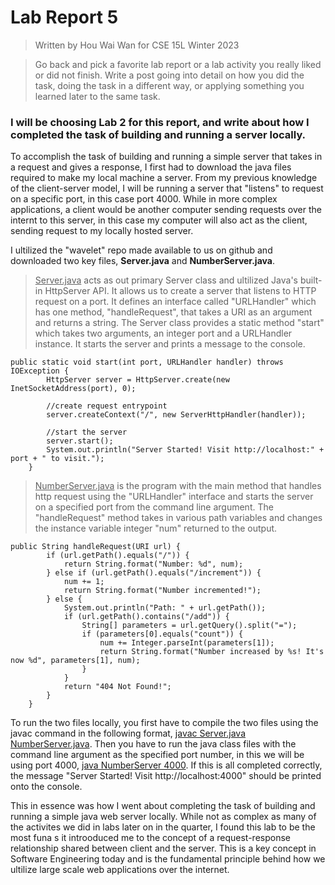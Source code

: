 # Lab Report 5
> Written by Hou Wai Wan for CSE 15L Winter 2023

> Go back and pick a favorite lab report or a lab activity you really liked or did not finish. 
> Write a post going into detail on how you did the task, doing the task in a different way, or applying something you learned later to the same task. 

### I will be choosing Lab 2 for this report, and write about how I completed the task of building and running a server locally.

To accomplish the task of building and running a simple server that takes in a request and gives a response, I first had to download the java files required to make
my local machine a server. From my previous knowledge of the client-server model, I will be running a server that "listens" to request on a specific port, in this case
port 4000. While in more complex applications, a client would be another computer sending requests over the internt to this server, in this case my computer 
will also act as the client, sending request to my locally hosted server.

I ultilized the "wavelet" repo made available to us on github and downloaded two key files, **Server.java** and **NumberServer.java**.
> <ins>Server.java</ins> acts as out primary Server class and ultilized Java's built-in HttpServer API. It allows us to create a server that listens to HTTP request on a port.
> It defines an interface called "URLHandler" which has one method, "handleRequest", that takes a URI as an argument and returns a string. The Server 
> class provides a static method "start" which takes two arguments, an integer port and a URLHandler instance. It starts the server and prints a message to the console.

``` 
public static void start(int port, URLHandler handler) throws IOException {
        HttpServer server = HttpServer.create(new InetSocketAddress(port), 0);

        //create request entrypoint
        server.createContext("/", new ServerHttpHandler(handler));

        //start the server
        server.start();
        System.out.println("Server Started! Visit http://localhost:" + port + " to visit.");
    }
```

> <ins>NumberServer.java</ins> is the program with the main method that handles http request using the "URLHandler" interface and starts the server on a specified port
> from the command line argument. The "handleRequest" method takes in various path variables and changes the instance variable integer "num" returned to the output.

```
public String handleRequest(URI url) {
        if (url.getPath().equals("/")) {
            return String.format("Number: %d", num);
        } else if (url.getPath().equals("/increment")) {
            num += 1;
            return String.format("Number incremented!");
        } else {
            System.out.println("Path: " + url.getPath());
            if (url.getPath().contains("/add")) {
                String[] parameters = url.getQuery().split("=");
                if (parameters[0].equals("count")) {
                    num += Integer.parseInt(parameters[1]);
                    return String.format("Number increased by %s! It's now %d", parameters[1], num);
                }
            }
            return "404 Not Found!";
        }
    }
```

To run the two files locally, you first have to compile the two files using the javac command in the following format, <ins>javac Server.java NumberServer.java</ins>.
Then you have to run the java class files with the command line argument as the specified port number, in this we will be using port 4000, <ins>java NumberServer 4000</ins>.
If this is all completed correctly, the message "Server Started! Visit http://localhost:4000" should be printed onto the console. 

This in essence was how I went about completing the task of building and running a simple java web server locally. While not as complex as many of the activites we did in 
labs later on in the quarter, I found this lab to be the most funa s it introoduced me to the concept of a request-response relationship shared between client 
and the server. This is a key concept in Software Engineering today and is the fundamental principle behind how we ultilize large scale web applications over the internet.
